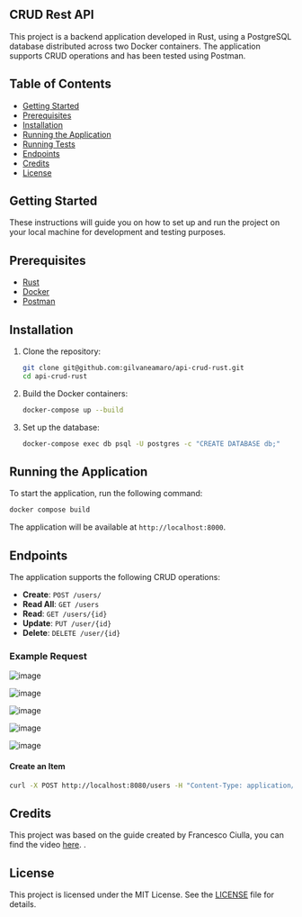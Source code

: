 ## CRUD Rest API 
This project is a backend application developed in Rust, using a PostgreSQL database distributed across two Docker containers. The application supports CRUD operations and has been tested using Postman.

## Table of Contents

- [Getting Started](#getting-started)
- [Prerequisites](#prerequisites)
- [Installation](#installation)
- [Running the Application](#running-the-application)
- [Running Tests](#running-tests)
- [Endpoints](#endpoints)
- [Credits](#credits)
- [License](#license)

## Getting Started

These instructions will guide you on how to set up and run the project on your local machine for development and testing purposes.

## Prerequisites

- [Rust](https://www.rust-lang.org/tools/install)
- [Docker](https://www.docker.com/get-started)
- [Postman](https://www.postman.com/downloads/)

## Installation

1. Clone the repository:
   ```sh
   git clone git@github.com:gilvaneamaro/api-crud-rust.git
   cd api-crud-rust
   ```

2. Build the Docker containers:
   ```sh
   docker-compose up --build
   ```

3. Set up the database:
   ```sh
   docker-compose exec db psql -U postgres -c "CREATE DATABASE db;"
   ```

## Running the Application

To start the application, run the following command:

```sh
docker compose build
```

The application will be available at `http://localhost:8000`.

## Endpoints

The application supports the following CRUD operations:

- **Create**: `POST /users/`
- **Read All**: `GET /users`
- **Read**: `GET /users/{id}`
- **Update**: `PUT /user/{id}`
- **Delete**: `DELETE /user/{id}`

### Example Request

![image](https://github.com/user-attachments/assets/cb09e11f-3bb3-4c10-864e-451ff5ecea9b)

![image](https://github.com/user-attachments/assets/b253244e-47dc-4123-86c0-14b6c910dc1f)

![image](https://github.com/user-attachments/assets/a3ac7b55-6c1e-4d42-b315-ec3da5fce27c)

![image](https://github.com/user-attachments/assets/788f08a5-b2ee-45af-a0ca-8d06b31e9122)

![image](https://github.com/user-attachments/assets/8d96db11-9da3-4800-9a22-4f59a1ee1d7d)

#### Create an Item

```sh
curl -X POST http://localhost:8080/users -H "Content-Type: application/json" -d '{"name": "Gilvane", "email": "gilvane@email.com"}'
```

## Credits
This project was based on the guide created by Francesco Ciulla, you can find the video [here](https://youtu.be/vhNoiBOuW94).
.


## License

This project is licensed under the MIT License. See the [LICENSE](LICENSE) file for details.
